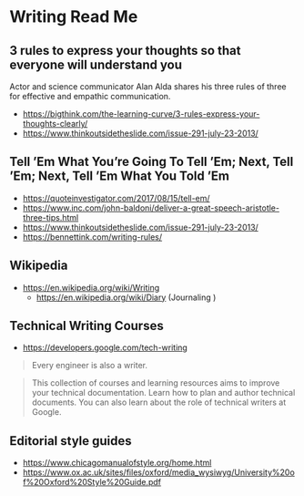 # Writing Read Me

## 3 rules to express your thoughts so that everyone will understand you
Actor and science communicator Alan Alda shares his three rules of three for effective and empathic communication.

* https://bigthink.com/the-learning-curve/3-rules-express-your-thoughts-clearly/
* https://www.thinkoutsidetheslide.com/issue-291-july-23-2013/


## Tell ’Em What You’re Going To Tell ’Em; Next, Tell ’Em; Next, Tell ’Em What You Told ’Em

* https://quoteinvestigator.com/2017/08/15/tell-em/
* https://www.inc.com/john-baldoni/deliver-a-great-speech-aristotle-three-tips.html
* https://www.thinkoutsidetheslide.com/issue-291-july-23-2013/
* https://bennettink.com/writing-rules/


## Wikipedia

* https://en.wikipedia.org/wiki/Writing
  * https://en.wikipedia.org/wiki/Diary (Journaling )


## Technical Writing Courses

* https://developers.google.com/tech-writing
>Every engineer is also a writer.

>This collection of courses and learning resources aims to improve your technical documentation. Learn how to plan and author technical documents. You can also learn about the role of technical writers at Google.


## Editorial style guides

* https://www.chicagomanualofstyle.org/home.html
* https://www.ox.ac.uk/sites/files/oxford/media_wysiwyg/University%20of%20Oxford%20Style%20Guide.pdf

